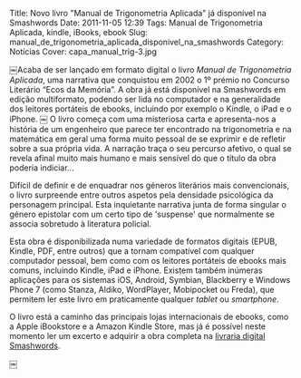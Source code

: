 Title: Novo livro "Manual de Trigonometria Aplicada" já disponível na Smashwords
Date: 2011-11-05 12:39
Tags: Manual de Trigonometria Aplicada, kindle, iBooks, ebook 
Slug: manual_de_trigonometria_aplicada_disponivel_na_smashwords
Category: Notícias
Cover: capa_manual_trig-3.jpg

￼Acaba de ser lançado em formato digital o livro *Manual de Trigonometria Aplicada*, uma narrativa que conquistou em 2002 o 1º prémio no Concurso Literário “Ecos da Memória”. A obra já está disponível na Smashwords em edição multiformato, podendo ser lida no computador e na generalidade dos leitores portáteis de ebooks, incluindo por exemplo o Kindle, o iPad e o iPhone.
￼
O livro começa com uma misteriosa carta e apresenta-nos a história de um engenheiro que parece ter encontrado na trigonometria e na matemática em geral uma forma muito pessoal de se exprimir e de refletir sobre a sua própria vida. A narração traça o seu percurso afetivo, o qual se revela afinal muito mais humano e mais sensível do que o título da obra poderia indiciar...

Difícil de definir e de enquadrar nos géneros literários mais convencionais, o livro surpreende entre outros aspetos pela densidade psicológica da personagem principal. Esta inquietante narrativa junta de forma singular o género epistolar com um certo tipo de 'suspense' que normalmente se associa sobretudo à literatura policial. 

Esta obra é disponibilizada numa variedade de formatos digitais (EPUB, Kindle, PDF, entre outros) que a tornam compatível com qualquer computador pessoal, bem como com os leitores portáteis de ebooks mais comuns, incluindo Kindle, iPad e iPhone. Existem também inúmeras aplicações para os sistemas iOS, Android, Symbian, Blackberry e Windows Phone 7 (como Stanza, Aldiko, WordPlayer, Mobipocket ou Freda), que permitem ler este livro em praticamente qualquer *tablet* ou *smartphone*.

O livro está a caminho das principais lojas internacionais de ebooks, como a Apple iBookstore e a Amazon Kindle Store, mas já é possível neste momento ler um excerto e adquirir a obra completa na [livraria digital Smashwords](http://www.smashwords.com/books/view/102148#longdescr?ref=victordomingos). 

￼
